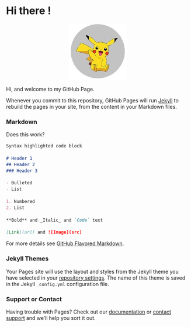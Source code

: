 # Hi there !

<p align="center">
  <img src="https://raw.githubusercontent.com/jamiejonna28/jamiejonna28.github.io/main/hi.jpg" />
</p>

Hi, and welcome to my GitHub Page.

Whenever you commit to this repository, GitHub Pages will run [Jekyll](https://jekyllrb.com/) to rebuild the pages in your site, from the content in your Markdown files.

### Markdown

<div width=100px, height=100px, background-color="red">Does this work?</div>

```markdown
Syntax highlighted code block

# Header 1
## Header 2
### Header 3

- Bulleted
- List

1. Numbered
2. List

**Bold** and _Italic_ and `Code` text

[Link](url) and ![Image](src)
```

For more details see [GitHub Flavored Markdown](https://guides.github.com/features/mastering-markdown/).

### Jekyll Themes

Your Pages site will use the layout and styles from the Jekyll theme you have selected in your [repository settings](https://github.com/jamiejonna28/jamiejonna28.github.io/settings/pages). The name of this theme is saved in the Jekyll `_config.yml` configuration file.

### Support or Contact

Having trouble with Pages? Check out our [documentation](https://docs.github.com/categories/github-pages-basics/) or [contact support](https://support.github.com/contact) and we’ll help you sort it out.
